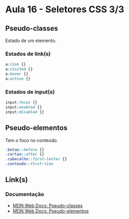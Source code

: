 
# Aula 16 - Seletores CSS 3/3

## Pseudo-classes
Estado de um elemento.

### Estados de link(s)

```css
a:link {}
a:visited {}
a:hover {}
a:active {}
```

### Estados de input(s)

```css
input:focus {}
input:enabled {}
input:disabled {}
```

## Pseudo-elementos
Tem o foco no conteúdo.

```css
.botao::before {}
.cartao::after {}
.cabecalho::first-letter {}
.conteudo::first-line
```

## Link(s)
### Documentação
- [MDN Web Docs: Pseudo-classes](https://developer.mozilla.org/pt-BR/docs/Web/CSS/Pseudo-classes) 
- [MDN Web Docs: Pseudo-elementos](https://developer.mozilla.org/pt-BR/docs/Web/CSS/Pseudo-elements) 